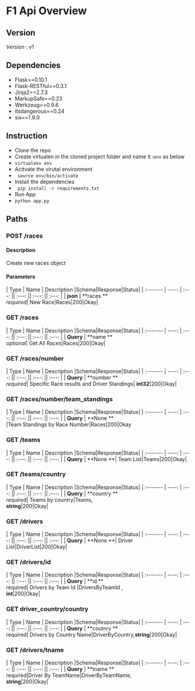 # F1 Api Overview

## Version
*Version* : v1

## Dependencies
-   Flask==0.10.1
-   Flask-RESTful==0.3.1
-   Jinja2==2.7.3
-   MarkupSafe==0.23
-   Werkzeug==0.9.6
-   itsdangerous==0.24
-   six==1.9.0


## Instruction
-   Clone the repo
-   Create virtualen in the cloned project folder and name it :``` env ``` as below
-   ``` virtualenv env ```
-   Acitvate the virutal environment
-   ``` source env/bin/activate```
-   Install the dependencies
-   ``` pip install -r requirements.txt```
-   Run App
-   ``` python app.py ```


## Paths
### POST /races
#### Description
Create new races object
#### Parameters

| Type     | Name | Description |Schema|Response|Status|
| :------- | ----: | :---: || :---: || :---: || :---: |
| **json** | **races **<br>*required*| New Race|Races|200|Okay|

### GET /races

| Type     | Name | Description |Schema|Response|Status|
| :------- | ----: | :---: || :---: || :---: || :---: |
| **Query** | **name **<br>*optional*| Get All Races|Races|200|Okay|

### GET /races/number
| Type     | Name | Description |Schema|Response|Status|
| :------- | ----: | :---: || :---: || :---: || :---: |
| **Query** | **number **<br>*required*| Specific Race results and Driver Standings| **int32**|200|Okay|

### GET /races/number/team_standings
| Type     | Name | Description |Schema|Response|Status|
| :------- | ----: | :---: || :---: || :---: || :---: |
| **Query** | **None **<br>|Team Standings by Race Number|Races|200|Okay

### GET /teams
| Type     | Name | Description |Schema|Response|Status|
| :------- | ----: | :---: || :---: || :---: || :---: |
| **Query** | **None **| Team List|Teams|200|Okay|

### GET /teams/country
| Type     | Name | Description |Schema|Response|Status|
| :------- | ----: | :---: || :---: || :---: || :---: |
| **Query** | **country **<br>*required*| Teams by country|Teams,<br> **string**|200|Okay|

### GET /drivers

| Type     | Name | Description |Schema|Response|Status|
| :------- | ----: | :---: || :---: || :---: || :---: |
| **Query** | **None **| Driver List|DriverList|200|Okay|

### GET /drivers/id
| Type     | Name | Description |Schema|Response|Status|
| :------- | ----: | :---: || :---: || :---: || :---: |
| **Query** | **id **<br>required| Drivers by Team Id |DriversByTeamId ,<br>**int**|200|Okay|

### GET driver_country/country
| Type     | Name | Description |Schema|Response|Status|
| :------- | ----: | :---: || :---: || :---: || :---: |
| **Query** | **coutnry **<br >required| Drivers by Country Name|DriverByCountry,**string**|200|Okay|


### GET /drivers/tname
| Type     | Name | Description |Schema|Response|Status|
| :------- | ----: | :---: || :---: || :---: || :---: |
| **Query** | **tname **<br> required|Driver By TeamName|DriverByTeamName,<br>**string**|200|Okay|
